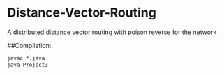 # Distance-Vector-Routing
A distributed distance vector routing with poison reverse for the network

##Compilation:
```cmd
javac *.java
java Project3
```


